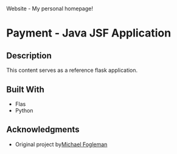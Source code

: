 # 
Website - My personal homepage!


# Payment - Java JSF Application

## Description
This content serves as a reference flask application.


## Built With

- Flas
- Python


## Acknowledgments

- Original project by[Michael Fogleman](https://github.com/fogleman)
